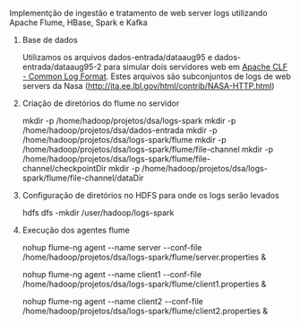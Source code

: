 Implementção de ingestão e tratamento de web server logs utilizando Apache Flume, HBase, Spark e Kafka

1. Base de dados

   Utilizamos os arquivos dados-entrada/dataaug95 e dados-entrada/dataaug95-2 para simular dois servidores web em [Apache CLF - Common Log Format](https://httpd.apache.org/docs/2.4/logs.html). Estes arquivos são subconjuntos de logs de web servers da Nasa (http://ita.ee.lbl.gov/html/contrib/NASA-HTTP.html)
     
2. Criação de diretórios do flume no servidor

   mkdir -p /home/hadoop/projetos/dsa/logs-spark
   mkdir -p /home/hadoop/projetos/dsa/dados-entrada
   mkdir -p /home/hadoop/projetos/dsa/logs-spark/flume
   mkdir -p /home/hadoop/projetos/dsa/logs-spark/flume/file-channel
   mkdir -p /home/hadoop/projetos/dsa/logs-spark/flume/file-channel/checkpointDir
   mkdir -p /home/hadoop/projetos/dsa/logs-spark/flume/file-channel/dataDir
   
3. Configuração de diretórios no HDFS para onde os logs serão levados

   hdfs dfs -mkdir /user/hadoop/logs-spark
   
4. Execução dos agentes flume

   nohup flume-ng agent --name server --conf-file /home/hadoop/projetos/dsa/logs-spark/flume/server.properties &
   
   nohup flume-ng agent --name client1 --conf-file /home/hadoop/projetos/dsa/logs-spark/flume/client1.properties &
   
   nohup flume-ng agent --name client2 --conf-file /home/hadoop/projetos/dsa/logs-spark/flume/client2.properties &
   
